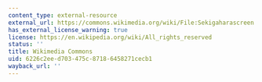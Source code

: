 ```yaml
---
content_type: external-resource
external_url: https://commons.wikimedia.org/wiki/File:Sekigaharascreen.jpg
has_external_license_warning: true
license: https://en.wikipedia.org/wiki/All_rights_reserved
status: ''
title: Wikimedia Commons
uid: 6226c2ee-d703-475c-8718-6458271cecb1
wayback_url: ''
---
```

